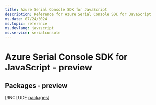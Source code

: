 ```yaml
---
title: Azure Serial Console SDK for JavaScript
description: Reference for Azure Serial Console SDK for JavaScript
ms.date: 07/24/2024
ms.topic: reference
ms.devlang: javascript
ms.service: serialconsole
---
```

# Azure Serial Console SDK for JavaScript - preview
## Packages - preview
[!INCLUDE [packages](serial-console-index.md)]